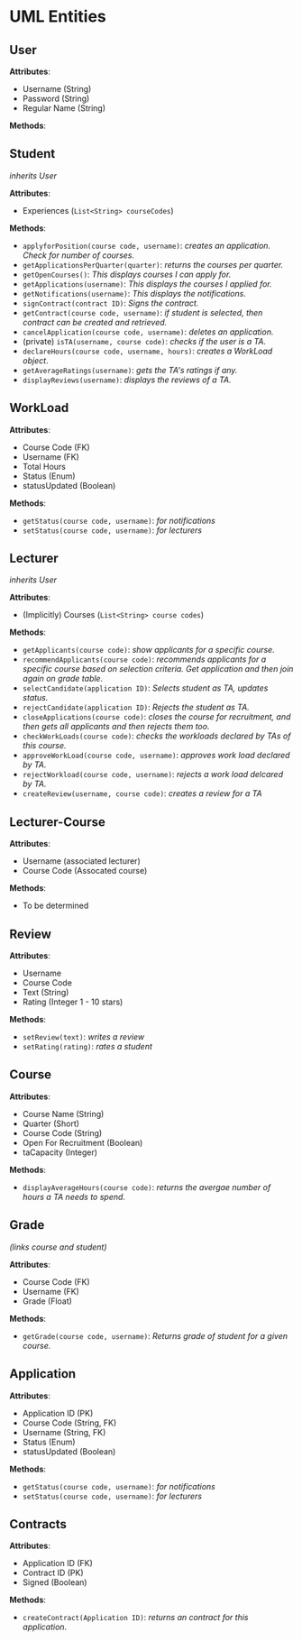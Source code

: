 # UML Entities 

## User 
**Attributes**:
- Username (String)
- Password (String)
- Regular Name (String)

**Methods**: 

## Student 
*inherits User* 

**Attributes**:
- Experiences (`List<String> courseCodes`)

**Methods**: 
- `applyforPosition(course code, username)`: *creates an application. Check for number of courses.*
- `getApplicationsPerQuarter(quarter)`: *returns the courses per quarter.*
- `getOpenCourses()`: *This displays courses I can apply for.* 
- `getApplications(username)`: *This displays the courses I applied for.*
- `getNotifications(username)`: *This displays the notifications.* 
- `signContract(contract ID)`: *Signs the contract.* 
- `getContract(course code, username)`: *if student is selected, then contract can be created and retrieved.*
- `cancelApplication(course code, username)`: *deletes an application.*
- (private) `isTA(username, course code)`: *checks if the user is a TA.* 
- `declareHours(course code, username, hours)`: *creates a WorkLoad object*.
- `getAverageRatings(username)`: *gets the TA's ratings if any.*
- `displayReviews(username)`: *displays the reviews of a TA.* 

## WorkLoad 
**Attributes**:
- Course Code (FK) 
- Username (FK) 
- Total Hours
- Status (Enum)
- statusUpdated (Boolean)

**Methods**: 
- `getStatus(course code, username)`: *for notifications*
- `setStatus(course code, username)`: *for lecturers* 

## Lecturer 
*inherits User* 

**Attributes**:
- (Implicitly) Courses (`List<String> course codes`) 

**Methods**: 
- `getApplicants(course code)`: *show applicants for a specific course.*
- `recommendApplicants(course code)`: *recommends applicants for a specific course based on selection criteria. Get application and then join again on grade table.*
- `selectCandidate(application ID)`: *Selects student as TA, updates status.*
- `rejectCandidate(application ID)`: *Rejects the student as TA.* 
- `closeApplications(course code)`: *closes the course for recruitment, and then gets all applicants and then rejects them too.*
- `checkWorkLoads(course code)`: *checks the workloads declared by TAs of this course.*
- `approveWorkLoad(course code, username)`: *approves work load declared by TA.* 
- `rejectWorkload(course code, username)`: *rejects a work load delcared by TA.*
- `createReview(username, course code)`: *creates a review for a TA*


## Lecturer-Course 
**Attributes**:
- Username (associated lecturer)
- Course Code (Assocated course)

**Methods**: 
- To be determined 

## Review 
**Attributes**:
- Username 
- Course Code 
- Text (String) 
- Rating (Integer 1 - 10 stars)

**Methods**: 
- `setReview(text)`: *writes a review* 
- `setRating(rating)`: *rates a student*


## Course 
**Attributes**:
- Course Name (String)
- Quarter (Short)
- Course Code (String)
- Open For Recruitment (Boolean)
- taCapacity (Integer)

**Methods**: 
- `displayAverageHours(course code)`: *returns the avergae number of hours a TA needs to spend*. 

## Grade 
*(links course and student)*

**Attributes**:
- Course Code (FK)
- Username (FK)
- Grade (Float)

**Methods**: 
- `getGrade(course code, username)`: *Returns grade of student for a given course.* 

## Application 
**Attributes**:
- Application ID (PK)
- Course Code (String, FK)
- Username (String, FK)
- Status (Enum)
- statusUpdated (Boolean)

**Methods**: 
- `getStatus(course code, username)`: *for notifications*
- `setStatus(course code, username)`: *for lecturers* 


## Contracts 
**Attributes**:
- Application ID (FK)
- Contract ID (PK)
- Signed (Boolean)

**Methods**: 
- `createContract(Application ID)`: *returns an contract for this application*. 




